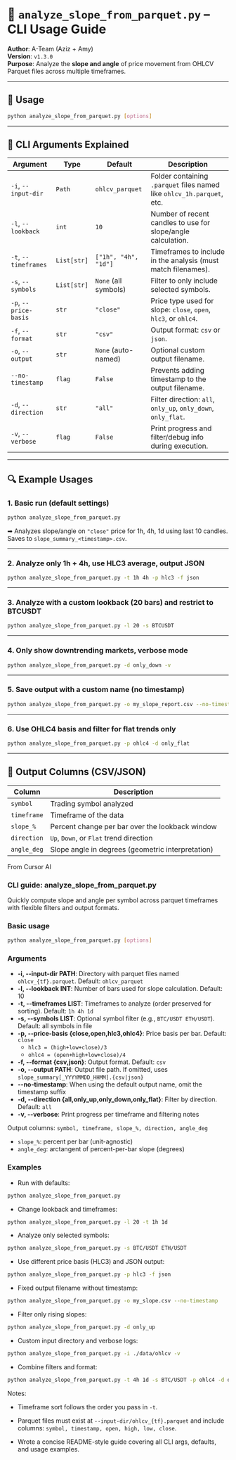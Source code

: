 
# 📘 `analyze_slope_from_parquet.py` – CLI Usage Guide

**Author**: A-Team (Aziz + Amy)  
**Version**: `v1.3.0`  
**Purpose**: Analyze the **slope and angle** of price movement from OHLCV Parquet files across multiple timeframes.

---

## 🚀 Usage

```bash
python analyze_slope_from_parquet.py [options]
```

---

## 🧰 CLI Arguments Explained

| Argument | Type | Default | Description |
|----------|------|---------|-------------|
| `-i`, `--input-dir` | `Path` | `ohlcv_parquet` | Folder containing `.parquet` files named like `ohlcv_1h.parquet`, etc. |
| `-l`, `--lookback` | `int` | `10` | Number of recent candles to use for slope/angle calculation. |
| `-t`, `--timeframes` | `List[str]` | `["1h", "4h", "1d"]` | Timeframes to include in the analysis (must match filenames). |
| `-s`, `--symbols` | `List[str]` | `None` (all symbols) | Filter to only include selected symbols. |
| `-p`, `--price-basis` | `str` | `"close"` | Price type used for slope: `close`, `open`, `hlc3`, or `ohlc4`. |
| `-f`, `--format` | `str` | `"csv"` | Output format: `csv` or `json`. |
| `-o`, `--output` | `str` | `None` (auto-named) | Optional custom output filename. |
| `--no-timestamp` | `flag` | `False` | Prevents adding timestamp to the output filename. |
| `-d`, `--direction` | `str` | `"all"` | Filter direction: `all`, `only_up`, `only_down`, `only_flat`. |
| `-v`, `--verbose` | `flag` | `False` | Print progress and filter/debug info during execution. |

---

## 🔍 Example Usages

### 1. **Basic run (default settings)**

```bash
python analyze_slope_from_parquet.py
```
➡ Analyzes slope/angle on `"close"` price for 1h, 4h, 1d using last 10 candles. Saves to `slope_summary_<timestamp>.csv`.

---

### 2. **Analyze only 1h + 4h, use HLC3 average, output JSON**

```bash
python analyze_slope_from_parquet.py -t 1h 4h -p hlc3 -f json
```

---

### 3. **Analyze with a custom lookback (20 bars) and restrict to BTCUSDT**

```bash
python analyze_slope_from_parquet.py -l 20 -s BTCUSDT
```

---

### 4. **Only show downtrending markets, verbose mode**

```bash
python analyze_slope_from_parquet.py -d only_down -v
```

---

### 5. **Save output with a custom name (no timestamp)**

```bash
python analyze_slope_from_parquet.py -o my_slope_report.csv --no-timestamp
```

---

### 6. **Use OHLC4 basis and filter for flat trends only**

```bash
python analyze_slope_from_parquet.py -p ohlc4 -d only_flat
```

---

## 📂 Output Columns (CSV/JSON)

| Column | Description |
|--------|-------------|
| `symbol` | Trading symbol analyzed |
| `timeframe` | Timeframe of the data |
| `slope_%` | Percent change per bar over the lookback window |
| `direction` | `Up`, `Down`, or `Flat` trend direction |
| `angle_deg` | Slope angle in degrees (geometric interpretation) |





From Cursor AI
### CLI guide: analyze_slope_from_parquet.py

Quickly compute slope and angle per symbol across parquet timeframes with flexible filters and output formats.

### Basic usage
```bash
python analyze_slope_from_parquet.py [options]
```

### Arguments
- **-i, --input-dir PATH**: Directory with parquet files named `ohlcv_{tf}.parquet`. Default: `ohlcv_parquet`
- **-l, --lookback INT**: Number of bars used for slope calculation. Default: 10
- **-t, --timeframes LIST**: Timeframes to analyze (order preserved for sorting). Default: `1h 4h 1d`
- **-s, --symbols LIST**: Optional symbol filter (e.g., `BTC/USDT ETH/USDT`). Default: all symbols in file
- **-p, --price-basis {close,open,hlc3,ohlc4}**: Price basis per bar. Default: `close`
  - `hlc3 = (high+low+close)/3`
  - `ohlc4 = (open+high+low+close)/4`
- **-f, --format {csv,json}**: Output format. Default: `csv`
- **-o, --output PATH**: Output file path. If omitted, uses `slope_summary[_YYYYMMDD_HHMM].{csv|json}`
- **--no-timestamp**: When using the default output name, omit the timestamp suffix
- **-d, --direction {all,only_up,only_down,only_flat}**: Filter by direction. Default: `all`
- **-v, --verbose**: Print progress per timeframe and filtering notes

Output columns: `symbol, timeframe, slope_%, direction, angle_deg`
- `slope_%`: percent per bar (unit-agnostic)
- `angle_deg`: arctangent of percent-per-bar slope (degrees)

### Examples
- Run with defaults:
```bash
python analyze_slope_from_parquet.py
```

- Change lookback and timeframes:
```bash
python analyze_slope_from_parquet.py -l 20 -t 1h 1d
```

- Analyze only selected symbols:
```bash
python analyze_slope_from_parquet.py -s BTC/USDT ETH/USDT
```

- Use different price basis (HLC3) and JSON output:
```bash
python analyze_slope_from_parquet.py -p hlc3 -f json
```

- Fixed output filename without timestamp:
```bash
python analyze_slope_from_parquet.py -o my_slope.csv --no-timestamp
```

- Filter only rising slopes:
```bash
python analyze_slope_from_parquet.py -d only_up
```

- Custom input directory and verbose logs:
```bash
python analyze_slope_from_parquet.py -i ./data/ohlcv -v
```

- Combine filters and format:
```bash
python analyze_slope_from_parquet.py -t 4h 1d -s BTC/USDT -p ohlc4 -d only_down -f json
```

Notes:
- Timeframe sort follows the order you pass in `-t`.
- Parquet files must exist at `--input-dir/ohlcv_{tf}.parquet` and include columns: `symbol, timestamp, open, high, low, close`.

- Wrote a concise README-style guide covering all CLI args, defaults, and usage examples.
